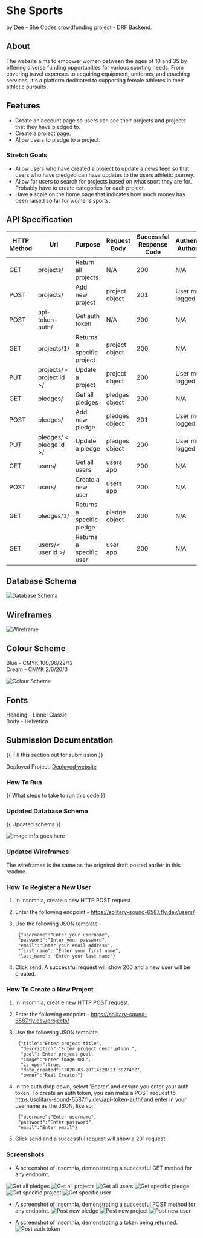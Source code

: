 # She Sports
by Dee - She Codes crowdfunding project - DRF Backend.

## About
The website aims to empower women between the ages of 10 and 35 by offering diverse funding opportunities for various sporting needs. From covering travel expenses to acquiring equipment, uniforms, and coaching services, it's a platform dedicated to supporting female athletes in their athletic pursuits.

## Features
* Create an account page so users can see their projects and projects that they have pledged to.
* Create a project page.
* Allow users to pledge to a project.

### Stretch Goals
* Allow users who have created a project to update a news feed so that users who have pledged can have updates to the users athletic journey.
* Allow for users to search for projects based on what sport they are for. Probably have to create categories for each project.
* Have a scale on the home page that indicates how much money has been raised so far for womens sports.

## API Specification

| HTTP Method | Url | Purpose | Request Body | Successful Response Code | Authentication <br /> Authorization
| --- | ------- | ------ | ---- | -----| ----|
| GET | projects/ | Return all projects | N/A | 200 | N/A |
| POST | projects/ | Add new project | project object | 201 | User must be logged in. |
| POST | api-token-auth/ | Get auth token | N/A | 200 | N/A |
| GET | projects/1/ | Returns a specific project | project object | 200 | N/A |
| PUT | projects/ < project id >/ | Update a project | project object | 200 | User must be logged in |
| GET | pledges/ | Get all pledges | pledges object | 200 | N/A |
| POST | pledges/ | Add new pledge | pledges object | 201 | User must be logged in |
| PUT | pledges/ < pledge id >/ | Update a pledge | pledges object | 200 | User must be logged in |
| GET | users/ | Get all users | users app | 200 | N/A|
| POST | users/ | Create a new user | users app | 200 | N/A|
| GET | pledges/1/ | Returns a specific pledge | pledge object | 200 | N/A|
| GET | users/< user id >/ | Returns a specific user | user app | 200 | N/A|

## Database Schema
![Database Schema](readme_imgs/database_schema.png)

## Wireframes
![Wireframe](readme_imgs/wireframe_1.png)

## Colour Scheme
Blue - CMYK 100/96/22/12<br>
Cream - CMYK 2/6/20/0

![Colour Scheme](readme_imgs/drf_colour.png)

## Fonts
Heading - Lionel Classic<br>
Body - Helvetica

## Submission Documentation
{{ Fill this section out for submission }}

Deployed Project: [Deployed website](https://solitary-sound-6587.fly.dev/)

### How To Run
{{ What steps to take to run this code }}

### Updated Database Schema
{{ Updated schema }}

![image info goes here](./docs/image.png)

### Updated Wireframes
The wireframes is the same as the origninal draft posted earlier in this readme.  

### How To Register a New User
1. In Insomnia, create a new HTTP POST request
2. Enter the following endpoint - https://solitary-sound-6587.fly.dev/users/
3. Use the following JSON template - 

	    {"username":"Enter your username",
	    "password":"Enter your password",
	    "email":"Enter your email address",
	    "first_name": "Enter your first name",
	    "last_name": "Enter your last name"}

4. Click send. A successful request will show 200 and a new user will be created.

### How To Create a New Project
1. In Insomnia, creat e new HTTP POST request. 
2. Enter the following endpoint - https://solitary-sound-6587.fly.dev/projects/
3. Use the following JSON template. 

        {"title":"Enter project title",
         "description":"Enter project description.",
         "goal": Enter project goal,
         "image":"Enter image URL",
         "is_open":true,
         "date_created":"2020-03-20T14:28:23.382748Z",
         "owner":"Real Creator"}

4. In the auth drop down, select 'Bearer' and ensure you enter your auth token. To create an auth token, you can make a POST request to https://solitary-sound-6587.fly.dev/api-token-auth/ and enter in your username as the JSON, like so: 

	    {"username":"Enter username",
	    "password":"Enter password",
	    "email":"Enter email"}

5. Click send and a successful request will show a 201 request. 


### Screenshots
*  A screenshot of Insomnia, demonstrating a successful GET method for any endpoint.

![Get all pledges](readme_imgs/get_allpledges.png)
![Get all projects](readme_imgs/get_allprojects.png)
![Get all users](readme_imgs/get_allusers.png)
![Get specific pledge](readme_imgs/get_specificpledge.png)
![Get specific project](readme_imgs/get_specificproject.png)
![Get specific user](readme_imgs/get_specificuser.png)

* A screenshot of Insomnia, demonstrating a successful POST method for any endpoint.
![Post new pledge](readme_imgs/post_newpledge.png)
![Post new project](readme_imgs/post_newproject.png)
![Post new user](readme_imgs/post_newuser.png)

* A screenshot of Insomnia, demonstrating a token being returned.
![Post auth token](readme_imgs/post_getauthtoken.png)